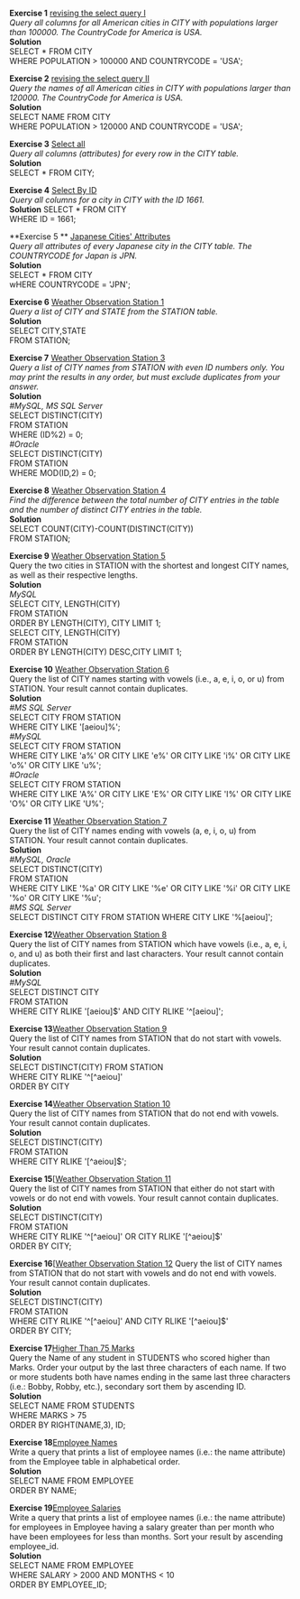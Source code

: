 **Exercise 1** [revising the select query I](https://www.hackerrank.com/challenges/revising-the-select-query/problem)  
_Query all columns for all American cities in CITY with populations larger than 100000. The CountryCode for America is USA._  
**Solution**  
SELECT * FROM CITY  
WHERE POPULATION > 100000 AND COUNTRYCODE = 'USA';  
   
**Exercise 2** [revising the select query II](https://www.hackerrank.com/challenges/revising-the-select-query-2/problem)  
_Query the names of all American cities in CITY with populations larger than 120000. The CountryCode for America is USA._  
**Solution**  
SELECT NAME FROM CITY  
WHERE POPULATION > 120000 AND COUNTRYCODE = 'USA';  

**Exercise 3** [Select all](https://www.hackerrank.com/challenges/select-all-sql/problem)  
_Query all columns (attributes) for every row in the CITY table._  
**Solution**  
SELECT * FROM CITY;  
   
**Exercise 4** [Select By ID](https://www.hackerrank.com/challenges/select-by-id/problem)  
_Query all columns for a city in CITY with the ID 1661._  
**Solution**
SELECT * FROM CITY  
WHERE ID = 1661;  
  
**Exercise 5 ** [Japanese Cities' Attributes](https://www.hackerrank.com/challenges/japanese-cities-attributes/problem)  
_Query all attributes of every Japanese city in the CITY table. The COUNTRYCODE for Japan is JPN._  
**Solution**  
SELECT * FROM CITY  
wHERE COUNTRYCODE = 'JPN';  
  
**Exercise 6** [Weather Observation Station 1](https://www.hackerrank.com/challenges/weather-observation-station-1/problem)  
_Query a list of CITY and STATE from the STATION table._  
**Solution**  
SELECT CITY,STATE   
FROM STATION;  
  
**Exercise 7** [Weather Observation Station 3](https://www.hackerrank.com/challenges/weather-observation-station-3/problem)  
_Query a list of CITY names from STATION with even ID numbers only. You may print the results in any order, but must exclude duplicates from your answer._  
**Solution**  
_#MySQL, MS SQL Server_  
SELECT DISTINCT(CITY)  
FROM STATION  
WHERE (ID%2) = 0;   
_#Oracle_    
SELECT DISTINCT(CITY)  
FROM STATION  
WHERE MOD(ID,2) = 0;  
  
**Exercise 8** [Weather Observation Station 4](https://www.hackerrank.com/challenges/weather-observation-station-4/problem)  
_Find the difference between the total number of CITY entries in the table and the number of distinct CITY entries in the table._  
**Solution**  
SELECT COUNT(CITY)-COUNT(DISTINCT(CITY))  
FROM STATION;  
  
**Exercise 9** [Weather Observation Station 5](https://www.hackerrank.com/challenges/weather-observation-station-5/problem?h_r=next-challenge&h_v=zen)  
Query the two cities in STATION with the shortest and longest CITY names, as well as their respective lengths.  
**Solution**  
_MySQL_  
SELECT CITY, LENGTH(CITY)   
FROM STATION   
ORDER BY LENGTH(CITY), CITY LIMIT 1;  
SELECT CITY, LENGTH(CITY)  
FROM STATION  
ORDER BY LENGTH(CITY) DESC,CITY LIMIT 1;  

**Exercise 10** [Weather Observation Station 6](https://www.hackerrank.com/challenges/weather-observation-station-6/problem)  
Query the list of CITY names starting with vowels (i.e., a, e, i, o, or u) from STATION. Your result cannot contain duplicates.  
**Solution**  
_#MS SQL Server_  
SELECT CITY FROM STATION  
WHERE CITY LIKE '[aeiou]%';    
_#MySQL_  
SELECT CITY FROM STATION  
WHERE CITY LIKE 'a%' OR CITY LIKE 'e%' OR CITY LIKE 'i%' OR CITY LIKE 'o%' OR CITY LIKE 'u%';  
_#Oracle_  
SELECT CITY FROM STATION      
WHERE CITY LIKE 'A%' OR CITY LIKE 'E%' OR CITY LIKE 'I%' OR CITY LIKE 'O%' OR CITY LIKE 'U%';  
  
**Exercise 11** [Weather Observation Station 7](https://www.hackerrank.com/challenges/weather-observation-station-7/problem)  
Query the list of CITY names ending with vowels (a, e, i, o, u) from STATION. Your result cannot contain duplicates.  
**Solution**  
_#MySQL, Oracle_  
SELECT DISTINCT(CITY)  
FROM STATION  
WHERE CITY LIKE '%a' OR CITY LIKE '%e' OR CITY LIKE '%i' OR CITY LIKE '%o' OR CITY LIKE '%u';  
_#MS SQL Server_  
SELECT DISTINCT CITY 
FROM STATION
WHERE CITY LIKE '%[aeiou]';  
  
**Exercise 12**[Weather Observation Station 8](https://www.hackerrank.com/challenges/weather-observation-station-8/problem)  
Query the list of CITY names from STATION which have vowels (i.e., a, e, i, o, and u) as both their first and last characters. Your result cannot contain duplicates.  
**Solution**  
_#MySQL_  
SELECT DISTINCT CITY  
FROM STATION  
WHERE CITY RLIKE '[aeiou]$' AND CITY RLIKE '^[aeiou]';    
  
**Exercise 13**[Weather Observation Station 9](https://www.hackerrank.com/challenges/weather-observation-station-9/problem)  
Query the list of CITY names from STATION that do not start with vowels. Your result cannot contain duplicates.  
**Solution**  
SELECT DISTINCT(CITY) FROM STATION  
WHERE CITY RLIKE '^[^aeiou]'  
ORDER BY CITY 
  
**Exercise 14**[Weather Observation Station 10](https://www.hackerrank.com/challenges/weather-observation-station-10/problem)  
Query the list of CITY names from STATION that do not end with vowels. Your result cannot contain duplicates.  
**Solution**  
SELECT DISTINCT(CITY)  
FROM STATION  
WHERE CITY RLIKE '[^aeiou]$'; 
  
**Exercise 15**[[Weather Observation Station 11](https://www.hackerrank.com/challenges/weather-observation-station-11/problem)  
Query the list of CITY names from STATION that either do not start with vowels or do not end with vowels. Your result cannot contain duplicates.  
**Solution**  
SELECT DISTINCT(CITY)  
FROM STATION  
WHERE CITY RLIKE '^[^aeiou]' OR CITY RLIKE '[^aeiou]$'  
ORDER BY CITY;  
  
**Exercise 16**[[Weather Observation Station 12](https://www.hackerrank.com/challenges/weather-observation-station-12/problem)
Query the list of CITY names from STATION that do not start with vowels and do not end with vowels. Your result cannot contain duplicates.  
**Solution**  
SELECT DISTINCT(CITY)  
FROM STATION  
WHERE CITY RLIKE '^[^aeiou]' AND CITY RLIKE '[^aeiou]$'  
ORDER BY CITY;  
  
**Exercise 17**[Higher Than 75 Marks](https://www.hackerrank.com/challenges/more-than-75-marks/problem)  
Query the Name of any student in STUDENTS who scored higher than  Marks. Order your output by the last three characters of each name. If two or more students both have names ending in the same last three characters (i.e.: Bobby, Robby, etc.), secondary sort them by ascending ID.  
**Solution**  
SELECT NAME FROM STUDENTS  
WHERE MARKS > 75  
ORDER BY RIGHT(NAME,3), ID;  
  
**Exercise 18**[Employee Names](https://www.hackerrank.com/challenges/name-of-employees/problem)  
Write a query that prints a list of employee names (i.e.: the name attribute) from the Employee table in alphabetical order.  
**Solution**  
SELECT NAME FROM EMPLOYEE  
ORDER BY NAME;  
  
**Exercise 19**[Employee Salaries](https://www.hackerrank.com/challenges/salary-of-employees/problem)  
Write a query that prints a list of employee names (i.e.: the name attribute) for employees in Employee having a salary greater than  per month who have been employees for less than  months. Sort your result by ascending employee_id.  
**Solution**  
SELECT NAME FROM EMPLOYEE  
WHERE SALARY > 2000 AND MONTHS < 10  
ORDER BY EMPLOYEE_ID;  


